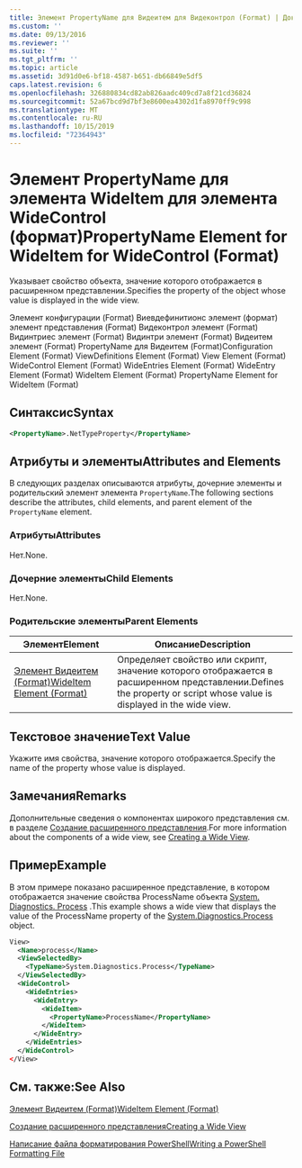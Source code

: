 ```yaml
---
title: Элемент PropertyName для Видеитем для Видеконтрол (Format) | Документация Майкрософт
ms.custom: ''
ms.date: 09/13/2016
ms.reviewer: ''
ms.suite: ''
ms.tgt_pltfrm: ''
ms.topic: article
ms.assetid: 3d91d0e6-bf18-4587-b651-db66849e5df5
caps.latest.revision: 6
ms.openlocfilehash: 326880834cd82ab826aadc409cd7a8f21cd36824
ms.sourcegitcommit: 52a67bcd9d7bf3e8600ea4302d1fa8970ff9c998
ms.translationtype: MT
ms.contentlocale: ru-RU
ms.lasthandoff: 10/15/2019
ms.locfileid: "72364943"
---
```

# <a name="propertyname-element-for-wideitem-for-widecontrol-format"></a><span data-ttu-id="85ce1-102">Элемент PropertyName для элемента WideItem для элемента WideControl (формат)</span><span class="sxs-lookup"><span data-stu-id="85ce1-102">PropertyName Element for WideItem for WideControl (Format)</span></span>

<span data-ttu-id="85ce1-103">Указывает свойство объекта, значение которого отображается в расширенном представлении.</span><span class="sxs-lookup"><span data-stu-id="85ce1-103">Specifies the property of the object whose value is displayed in the wide view.</span></span>

<span data-ttu-id="85ce1-104">Элемент конфигурации (Format) Виевдефинитионс элемент (формат) элемент представления (Format) Видеконтрол элемент (Format) Видинтриес элемент (Format) Видинтри элемент (Format) Видеитем элемент (Format) PropertyName для Видеитем (Format)</span><span class="sxs-lookup"><span data-stu-id="85ce1-104">Configuration Element (Format) ViewDefinitions Element (Format) View Element (Format) WideControl Element (Format) WideEntries Element (Format) WideEntry Element (Format) WideItem Element (Format) PropertyName Element for WideItem (Format)</span></span>

## <a name="syntax"></a><span data-ttu-id="85ce1-105">Синтаксис</span><span class="sxs-lookup"><span data-stu-id="85ce1-105">Syntax</span></span>

```xml
<PropertyName>.NetTypeProperty</PropertyName>
```

## <a name="attributes-and-elements"></a><span data-ttu-id="85ce1-106">Атрибуты и элементы</span><span class="sxs-lookup"><span data-stu-id="85ce1-106">Attributes and Elements</span></span>

<span data-ttu-id="85ce1-107">В следующих разделах описываются атрибуты, дочерние элементы и родительский элемент элемента `PropertyName`.</span><span class="sxs-lookup"><span data-stu-id="85ce1-107">The following sections describe the attributes, child elements, and parent element of the `PropertyName` element.</span></span>

### <a name="attributes"></a><span data-ttu-id="85ce1-108">Атрибуты</span><span class="sxs-lookup"><span data-stu-id="85ce1-108">Attributes</span></span>

<span data-ttu-id="85ce1-109">Нет.</span><span class="sxs-lookup"><span data-stu-id="85ce1-109">None.</span></span>

### <a name="child-elements"></a><span data-ttu-id="85ce1-110">Дочерние элементы</span><span class="sxs-lookup"><span data-stu-id="85ce1-110">Child Elements</span></span>

<span data-ttu-id="85ce1-111">Нет.</span><span class="sxs-lookup"><span data-stu-id="85ce1-111">None.</span></span>

### <a name="parent-elements"></a><span data-ttu-id="85ce1-112">Родительские элементы</span><span class="sxs-lookup"><span data-stu-id="85ce1-112">Parent Elements</span></span>

|<span data-ttu-id="85ce1-113">Элемент</span><span class="sxs-lookup"><span data-stu-id="85ce1-113">Element</span></span>|<span data-ttu-id="85ce1-114">Описание</span><span class="sxs-lookup"><span data-stu-id="85ce1-114">Description</span></span>|
|-------------|-----------------|
|[<span data-ttu-id="85ce1-115">Элемент Видеитем (Format)</span><span class="sxs-lookup"><span data-stu-id="85ce1-115">WideItem Element (Format)</span></span>](./wideitem-element-for-widecontrol-format.md)|<span data-ttu-id="85ce1-116">Определяет свойство или скрипт, значение которого отображается в расширенном представлении.</span><span class="sxs-lookup"><span data-stu-id="85ce1-116">Defines the property or script whose value is displayed in the wide view.</span></span>|

## <a name="text-value"></a><span data-ttu-id="85ce1-117">Текстовое значение</span><span class="sxs-lookup"><span data-stu-id="85ce1-117">Text Value</span></span>

<span data-ttu-id="85ce1-118">Укажите имя свойства, значение которого отображается.</span><span class="sxs-lookup"><span data-stu-id="85ce1-118">Specify the name of the property whose value is displayed.</span></span>

## <a name="remarks"></a><span data-ttu-id="85ce1-119">Замечания</span><span class="sxs-lookup"><span data-stu-id="85ce1-119">Remarks</span></span>

<span data-ttu-id="85ce1-120">Дополнительные сведения о компонентах широкого представления см. в разделе [Создание расширенного представления](./creating-a-wide-view.md).</span><span class="sxs-lookup"><span data-stu-id="85ce1-120">For more information about the components of a wide view, see [Creating a Wide View](./creating-a-wide-view.md).</span></span>

## <a name="example"></a><span data-ttu-id="85ce1-121">Пример</span><span class="sxs-lookup"><span data-stu-id="85ce1-121">Example</span></span>

<span data-ttu-id="85ce1-122">В этом примере показано расширенное представление, в котором отображается значение свойства ProcessName объекта [System. Diagnostics. Process](/dotnet/api/System.Diagnostics.Process) .</span><span class="sxs-lookup"><span data-stu-id="85ce1-122">This example shows a wide view that displays the value of the ProcessName property of the [System.Diagnostics.Process](/dotnet/api/System.Diagnostics.Process) object.</span></span>

```xml
View>
  <Name>process</Name>
  <ViewSelectedBy>
    <TypeName>System.Diagnostics.Process</TypeName>
  </ViewSelectedBy>
  <WideControl>
    <WideEntries>
      <WideEntry>
        <WideItem>
          <PropertyName>ProcessName</PropertyName>
        </WideItem>
      </WideEntry>
    </WideEntries>
  </WideControl>
</View>

```

## <a name="see-also"></a><span data-ttu-id="85ce1-123">См. также:</span><span class="sxs-lookup"><span data-stu-id="85ce1-123">See Also</span></span>

[<span data-ttu-id="85ce1-124">Элемент Видеитем (Format)</span><span class="sxs-lookup"><span data-stu-id="85ce1-124">WideItem Element (Format)</span></span>](./wideitem-element-for-widecontrol-format.md)

[<span data-ttu-id="85ce1-125">Создание расширенного представления</span><span class="sxs-lookup"><span data-stu-id="85ce1-125">Creating a Wide View</span></span>](./creating-a-wide-view.md)

[<span data-ttu-id="85ce1-126">Написание файла форматирования PowerShell</span><span class="sxs-lookup"><span data-stu-id="85ce1-126">Writing a PowerShell Formatting File</span></span>](./writing-a-powershell-formatting-file.md)
